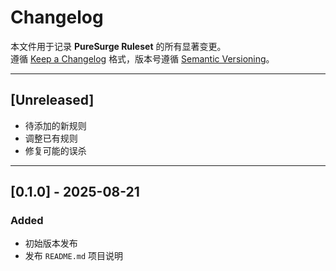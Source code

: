 # Changelog

本文件用于记录 **PureSurge Ruleset** 的所有显著变更。  
遵循 [Keep a Changelog](https://keepachangelog.com/zh-CN/1.0.0/) 格式，版本号遵循 [Semantic Versioning](https://semver.org/lang/zh-CN/)。  

---

## [Unreleased]
- 待添加的新规则
- 调整已有规则
- 修复可能的误杀

---

## [0.1.0] - 2025-08-21
### Added
- 初始版本发布
- 发布 `README.md` 项目说明

